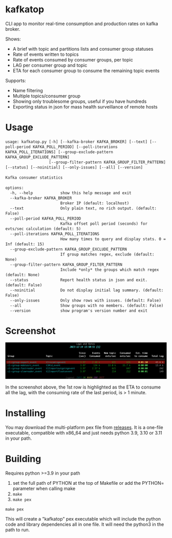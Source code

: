 # kafkatop

CLI app to monitor real-time consumption and production rates on kafka broker. 

Shows:

* A brief with topic and partitions lists and consumer group statuses
* Rate of events written to topics
* Rate of events consumed by consumer groups, per topic
* LAG per consumer group and topic
* ETA for each consumer group to consume the remaining topic events

Supports:
* Name filtering
* Multiple topics/consumer group
* Showing only troublesome groups, useful if you have hundreds
* Exporting status in json for mass health surveillance of remote hosts



# Usage
```
usage: kafkatop.py [-h] [--kafka-broker KAFKA_BROKER] [--text] [--poll-period KAFKA_POLL_PERIOD] [--poll-iterations KAFKA_POLL_ITERATIONS] [--group-exclude-pattern KAFKA_GROUP_EXCLUDE_PATTERN]
                   [--group-filter-pattern KAFKA_GROUP_FILTER_PATTERN] [--status] [--noinitial] [--only-issues] [--all] [--version]

Kafka consumer statistics

options:
  -h, --help            show this help message and exit
  --kafka-broker KAFKA_BROKER
                        Broker IP (default: localhost)
  --text                Only plain text, no rich output. (default: False)
  --poll-period KAFKA_POLL_PERIOD
                        Kafka offset poll period (seconds) for evts/sec calculation (default: 5)
  --poll-iterations KAFKA_POLL_ITERATIONS
                        How many times to query and display stats. 0 = Inf (default: 15)
  --group-exclude-pattern KAFKA_GROUP_EXCLUDE_PATTERN
                        If group matches regex, exclude (default: None)
  --group-filter-pattern KAFKA_GROUP_FILTER_PATTERN
                        Include *only* the groups which match regex (default: None)
  --status              Report health status in json and exit. (default: False)
  --noinitial           Do not display initial lag summary. (default: False)
  --only-issues         Only show rows with issues. (default: False)
  --all                 Show groups with no members. (default: False)
  --version             show program's version number and exit
```

# Screenshot

![Scresnshot](images/kafkatop.png)

In the screenshot above, the 1st row is highlighted as the ETA to consume all the lag, with the consuming rate of the last period, is > 1 minute.

# Installing
You may download the multi-platform pex file from [releases](https://github.com/sivann/kafkatop/releases). It is a one-file executable, compatible with x86_64 and just needs python 3.9, 3.10 or 3.11 in your path.

# Building

Requires python >=3.9 in your path


1. set the full path of PYTHON at the top of Makefile or add the PYTHON= parameter when calling make
2. ```make```
3. ```make pex```

```
make pex
```
This will create a "kafkatop" pex executable which will include the python code and library dependencies all in one file. It will need the python3 in the path to run.

